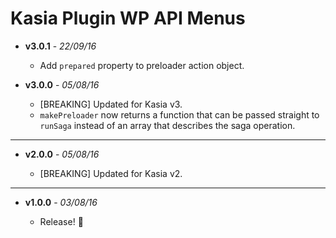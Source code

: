 # Kasia Plugin WP API Menus

- __v3.0.1__ - _22/09/16_

    - Add `prepared` property to preloader action object.

- __v3.0.0__ - _05/08/16_

    - [BREAKING] Updated for Kasia v3.
    - `makePreloader` now returns a function that can be passed straight to `runSaga` instead
    of an array that describes the saga operation.

---

- __v2.0.0__ - _05/08/16_

    - [BREAKING] Updated for Kasia v2.

---

- __v1.0.0__ - _03/08/16_

    - Release! :tophat:
